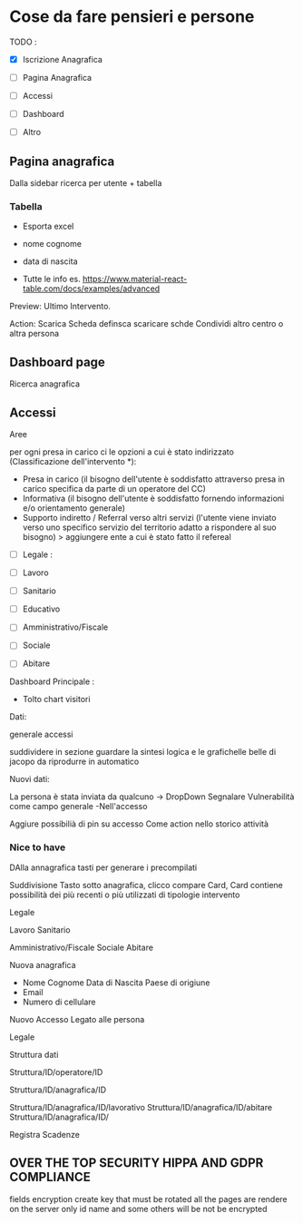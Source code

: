 # Cose da fare pensieri e persone



TODO :
- [x] Iscrizione Anagrafica
- [ ] Pagina Anagrafica
- [ ] Accessi 
- [ ] Dashboard 
- [ ] Altro


## Pagina anagrafica
Dalla sidebar
ricerca per utente  + tabella 

### Tabella
- Esporta excel

- nome cognome 
- data di nascita
- Tutte le info
es. https://www.material-react-table.com/docs/examples/advanced


Preview: 
Ultimo Intervento. 



Action: 
Scarica Scheda definsca scaricare schde 
Condividi altro centro o altra persona 



## Dashboard page 

Ricerca anagrafica 



## Accessi 

Aree 

 per ogni presa in carico ci le opzioni a cui è stato indirizzato  (Classificazione dell'intervento *): 
  - Presa in carico (il bisogno dell'utente è soddisfatto attraverso presa in carico specifica da parte di un operatore del CC) 
- Informativa (il bisogno dell'utente è soddisfatto fornendo informazioni e/o orientamento generale) 
 - Supporto indiretto / Referral verso altri servizi (l'utente viene inviato verso uno specifico servizio del territorio adatto a rispondere al suo bisogno) > aggiungere ente a cui è stato fatto il refereal 
 



- [ ] Legale : 

- [ ] Lavoro
- [ ] Sanitario
- [ ] Educativo
- [ ] Amministrativo/Fiscale
- [ ] Sociale
- [ ] Abitare


Dashboard Principale :
- Tolto chart visitori 



Dati: 

generale accessi

suddividere in sezione 
guardare la sintesi logica e le grafichelle belle di jacopo 
da riprodurre in automatico 


Nuovi dati: 



La persona è stata inviata da qualcuno -> DropDown
Segnalare Vulnerabilità come campo generale -Nell'accesso

Aggiure possibilià di pin su accesso 
Come action nello storico attività


### Nice to have 
DAlla annagrafica tasti per generare i precompilati 

Suddivisione 
Tasto sotto anagrafica, clicco compare Card, 
Card contiene possibilità dei più recenti o più utilizzati di tipologie intervento



Legale

Lavoro
Sanitario

Amministrativo/Fiscale
Sociale
Abitare




Nuova anagrafica
- Nome Cognome Data di Nascita Paese di origiune 
- Email 
- Numero di cellulare

Nuovo Accesso  Legato alle persona

Legale 

Struttura dati 

Struttura/ID/operatore/ID

Struttura/ID/anagrafica/ID

Struttura/ID/anagrafica/ID/lavorativo
Struttura/ID/anagrafica/ID/abitare
Struttura/ID/anagrafica/ID/

Registra Scadenze 


## OVER THE TOP SECURITY HIPPA AND GDPR COMPLIANCE

fields encryption create key that must be rotated 
all the pages are rendere on the server 
only id name and some others will be not be encrypted
